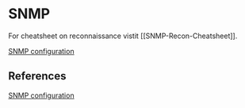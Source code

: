 # SNMP


For cheatsheet on reconnaissance vistit [[SNMP-Recon-Cheatsheet]].

[SNMP configuration](https://www.site24x7.com/help/admin/adding-a-monitor/configuring-snmp-linux.html)

## References


[SNMP configuration](https://www.site24x7.com/help/admin/adding-a-monitor/configuring-snmp-linux.html)